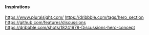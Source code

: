 #### Inspirations
https://www.pluralsight.com/
https://dribbble.com/tags/hero_section
https://github.com/features/discussions
https://dribbble.com/shots/18241978-Discussions-hero-concept
